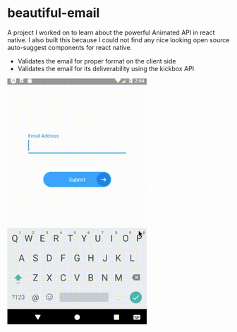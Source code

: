 # beautiful-email
A project I worked on to learn about the powerful Animated API in react native. 
I also built this because I could not find any nice looking open source auto-suggest components for react native.

* Validates the email for proper format on the client side
* Validates the email for its deliverability using the kickbox API

![](email-validator-gif.gif)
